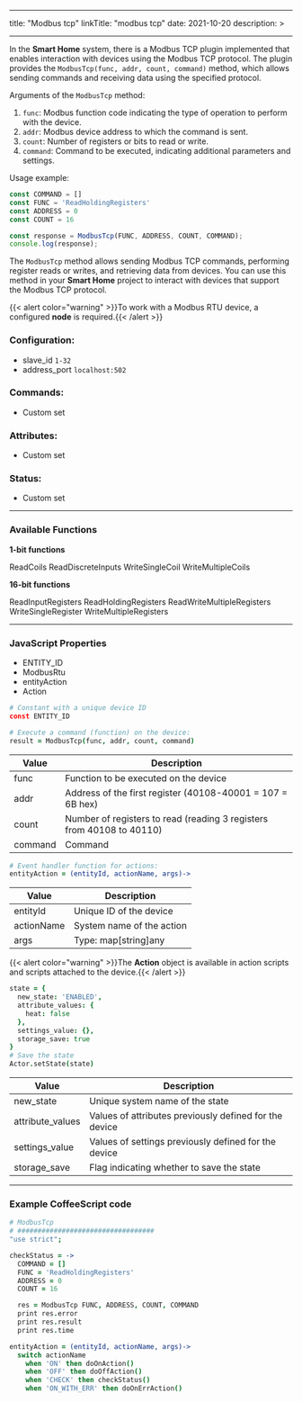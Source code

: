 
---
title: "Modbus tcp"
linkTitle: "modbus tcp"
date: 2021-10-20
description: >

---

In the **Smart Home** system, there is a Modbus TCP plugin implemented that enables interaction with devices using the Modbus TCP protocol. The plugin provides the `ModbusTcp(func, addr, count, command)` method, which allows sending commands and receiving data using the specified protocol.

Arguments of the `ModbusTcp` method:

1. `func`: Modbus function code indicating the type of operation to perform with the device.
2. `addr`: Modbus device address to which the command is sent.
3. `count`: Number of registers or bits to read or write.
4. `command`: Command to be executed, indicating additional parameters and settings.

Usage example:

```javascript
const COMMAND = []
const FUNC = 'ReadHoldingRegisters'
const ADDRESS = 0
const COUNT = 16

const response = ModbusTcp(FUNC, ADDRESS, COUNT, COMMAND);
console.log(response);
```

The `ModbusTcp` method allows sending Modbus TCP commands, performing register reads or writes, and retrieving data from devices. You can use this method in your **Smart Home** project to interact with devices that support the Modbus TCP protocol.

{{< alert color="warning" >}}To work with a Modbus RTU device, a configured **node** is required.{{< /alert >}}

### Configuration:

* slave_id `1-32`
* address_port `localhost:502`

### Commands:

* Custom set

### Attributes:

* Custom set

### Status:

* Custom set

----------------

### Available Functions

**1-bit functions**

ReadCoils
ReadDiscreteInputs
WriteSingleCoil
WriteMultipleCoils

**16-bit functions**

ReadInputRegisters
ReadHoldingRegisters
ReadWriteMultipleRegisters
WriteSingleRegister
WriteMultipleRegisters

----------------

### JavaScript Properties

* ENTITY_ID
* ModbusRtu
* entityAction
* Action

```coffeescript
# Constant with a unique device ID
const ENTITY_ID
````

```coffeescript
# Execute a command (function) on the device:
result = ModbusTcp(func, addr, count, command)
```

|  Value   | Description |
|-------------|---------|
| func | Function to be executed on the device |
| addr | Address of the first register (40108-40001 = 107 = 6B hex) |
| count | Number of registers to read (reading 3 registers from 40108 to 40110) |
| command | Command |


```coffeescript
# Event handler function for actions:
entityAction = (entityId, actionName, args)->
```

|  Value   | Description |
|-------------|---------|
| entityId | Unique ID of the device |
| actionName | System name of the action |
| args | Type: map[string]any |

{{< alert color="warning" >}}The **Action** object is available in action scripts and scripts attached to the device.{{< /alert >}}
```coffeescript
state = {
  new_state: 'ENABLED',
  attribute_values: {
    heat: false
  },
  settings_value: {},
  storage_save: true
} 
# Save the state 
Actor.setState(state)
```

|  Value   | Description |
|-------------|---------|
| new_state | Unique system name of the state |
| attribute_values | Values of attributes previously defined for the device |
| settings_value | Values of settings previously defined for the device |
| storage_save | Flag indicating whether to save the state

----------------

### Example CoffeeScript code

```coffeescript
# ModbusTcp
# ##################################
"use strict";

checkStatus = ->
  COMMAND = []
  FUNC = 'ReadHoldingRegisters'
  ADDRESS = 0
  COUNT = 16

  res = ModbusTcp FUNC, ADDRESS, COUNT, COMMAND
  print res.error
  print res.result
  print res.time

entityAction = (entityId, actionName, args)->
  switch actionName
    when 'ON' then doOnAction()
    when 'OFF' then doOffAction()
    when 'CHECK' then checkStatus()
    when 'ON_WITH_ERR' then doOnErrAction()

```


